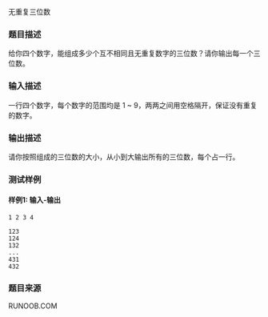无重复三位数

### 题目描述

给你四个数字，能组成多少个互不相同且无重复数字的三位数？请你输出每一个三位数。

### 输入描述

一行四个数字，每个数字的范围均是 1 \~ 9，两两之间用空格隔开，保证没有重复的数字。

### 输出描述

请你按照组成的三位数的大小，从小到大输出所有的三位数，每个占一行。

### 测试样例

#### 样例1: 输入-输出

```
1 2 3 4
```

```
123
124
132
...
431
432
```

### 题目来源

RUNOOB.COM